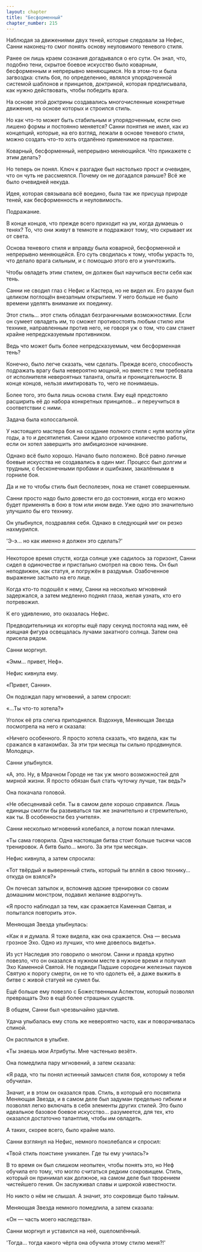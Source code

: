```yaml
---
layout: chapter
title: "Бесформенный"
chapter_number: 215
---
```


Наблюдая за движениями двух теней, которые следовали за Нефис, Санни наконец-то смог понять основу неуловимого теневого стиля.

Ранее он лишь краем сознания догадывался о его сути. Он знал, что, подобно тени, скрытое боевое искусство было коварным, бесформенным и непрерывно меняющимся. Но в этом-то и была загвоздка: стиль боя, по определению, являлся упорядоченной системой шаблонов и принципов, доктриной, которая предписывала, как нужно действовать, чтобы победить врага.

На основе этой доктрины создавались многочисленные конкретные движения, на основе которых и строился стиль.

Но как что-то может быть стабильным и упорядоченным, если оно лишено формы и постоянно меняется? Санни понятия не имел, как из концепций, которые, на его взгляд, лежали в основе теневого стиля, можно создать что-то хоть отдалённо применимое на практике.

Коварный, бесформенный, непрерывно меняющийся. Что прикажете с этим делать?

Но теперь он понял. Ключ к разгадке был настолько прост и очевиден, что он чуть не рассмеялся. Почему он не догадался раньше? Всё же было очевидней некуда.

Идея, которая связывала всё воедино, была так же присуща природе теней, как бесформенность и неуловимость.

Подражание.

В конце концов, что прежде всего приходит на ум, когда думаешь о тенях? То, что они живут в темноте и подражают тому, что скрывает их от света.

Основа теневого стиля и вправду была коварной, бесформенной и непрерывно меняющейся. Его суть сводилась к тому, чтобы украсть то, что делало врага сильным, и с помощью этого его и уничтожить.

Чтобы овладеть этим стилем, он должен был научиться вести себя как тень.

Санни не сводил глаз с Нефис и Кастера, но не видел их. Его разум был целиком поглощён внезапным открытием. У него больше не было времени уделять внимание их поединку.

Этот стиль... этот стиль обладал безграничными возможностями. Если он сумеет овладеть им, то сможет противостоять любым стилю или технике, направленным против него, не говоря уж о том, что сам станет крайне непредсказуемым противником.

Ведь что может быть более непредсказуемым, чем бесформенная тень?

Конечно, было легче сказать, чем сделать. Прежде всего, способность подражать врагу была невероятно мощной, но вместе с тем требовала от исполнителя невероятных таланта, опыта и проницательности. В конце концов, нельзя имитировать то, чего не понимаешь.

Более того, это была лишь основа стиля. Ему ещё предстояло расширить её до набора конкретных принципов... и переучиться в соответствии с ними.

Задача была колоссальной.

У настоящего мастера боя на создание полного стиля с нуля могли уйти годы, а то и десятилетия. Санни ждало огромное количество работы, если он хотел завершить это амбициозное начинание.

Однако всё было хорошо. Начало было положено. Всё равно личные боевые искусства не создавались в один миг. Процесс был долгим и трудным, с бесконечными пробами и ошибками, закалёнными в горниле боя.

Да и не то чтобы стиль был бесполезен, пока не станет совершенным.

Санни просто надо было довести его до состояния, когда его можно будет применять в бою в том или ином виде. Уже одно это значительно улучшило бы его технику.

Он улыбнулся, поздравляя себя. Однако в следующий миг он резко нахмурился.

'Э-э... но как именно я должен это сделать?'

***

Некоторое время спустя, когда солнце уже садилось за горизонт, Санни сидел в одиночестве и пристально смотрел на свою тень. Он был неподвижен, как статуя, и погружён в раздумья. Озабоченное выражение застыло на его лице.

Когда кто-то подошёл к нему, Санни на несколько мгновений задержался, а затем медленно поднял глаза, желая узнать, кто его потревожил.

К его удивлению, это оказалась Нефис.

Предводительница их когорты ещё пару секунд постояла над ним, её изящная фигура освещалась лучами закатного солнца. Затем она присела рядом.

Санни моргнул.

«Эмм... привет, Неф».

Нефис кивнула ему.

«Привет, Санни».

Он подождал пару мгновений, а затем спросил:

«...Ты что-то хотела?»

Уголок её рта слегка приподнялся. Вздохнув, Меняющая Звезда посмотрела на него и сказала:

«Ничего особенного. Я просто хотела сказать, что видела, как ты сражался в катакомбах. За эти три месяца ты сильно продвинулся. Молодец».

Санни улыбнулся.

«А, это. Ну, в Мрачном Городе не так уж много возможностей для мирной жизни. Я просто обязан был стать чуточку лучше, так ведь?»

Она покачала головой.

«Не обесценивай себя. Ты в самом деле хорошо справился. Лишь единицы смогли бы развиваться так же значительно и стремительно, как ты. В особенности без учителя».

Санни несколько мгновений колебался, а потом пожал плечами.

«Ты сама говорила. Одна настоящая битва стоит больше тысячи часов тренировок. А битв было... много. За эти три месяца».

Нефис кивнула, а затем спросила:

«Тот твёрдый и выверенный стиль, который ты вплёл в свою технику... откуда он взялся?»

Он почесал затылок и, вспомнив адские тренировки со своим домашним монстром, подавил желание вздрогнуть.

«Я просто наблюдал за тем, как сражается Каменная Святая, и попытался повторить это».

Меняющая Звезда улыбнулась:

«Как я и думала. Я тоже видела, как она сражается. Она — весьма грозное Эхо. Одно из лучших, что мне довелось видеть».

Из уст Наследия это говорило о многом. Санни и правда крупно повезло, что он оказался в нужном месте в нужное время и получил Эхо Каменной Святой. Не подведи Падшие сородичи железных пауков Святую к порогу смерти, он не то что одолеть её, а даже выжить в битве с живой статуей не сумел бы.

Ещё больше ему повезло с Божественным Аспектом, который позволял превращать Эхо в ещё более страшных существ.

В общем, Санни был чрезвычайно удачлив.

Удача улыбалась ему столь же невероятно часто, как и поворачивалась спиной.

Он расплылся в улыбке.

«Ты знаешь мои Атрибуты. Мне частенько везёт».

Она помедлила пару мгновений, а затем сказала:

«Я рада, что ты понял истинный замысел стиля боя, которому я тебя обучила».

Значит, и в этом он оказался прав. Стиль, в который его посвятила Меняющая Звезда, и в самом деле был задуман предельно гибким и позволял легко включать в себя элементы других стилей. Это было идеальное базовое боевое искусство... разумеется, для тех, кто оказался достаточно талантлив, чтобы им овладеть.

А таких, скорее всего, было крайне мало.

Санни взглянул на Нефис, немного поколебался и спросил:

«Твой стиль поистине уникален. Где ты ему училась?»

В то время он был слишком неопытен, чтобы понять это, но Неф обучила его тому, что могло считаться редким сокровищем. Стиль, который он принимал как должное, на самом деле был творением чистейшего гения. Он заслуживал славы и широкой известности.

Но никто о нём не слышал. А значит, это сокровище было тайным.

Меняющая Звезда немного помедлила, а затем сказала:

«Он — часть моего наследства».

Санни моргнул и уставился на неё, ошеломлённый.

'Тогда... тогда какого чёрта она обучила этому стилю меня?!'